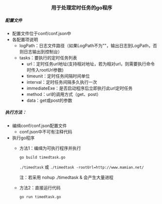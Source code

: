 ### <center>用于处理定时任务的go程序</center>

##### 配置文件
+ 配置文件位于conf/conf.json中
+ 各配置项说明
	- logPath：日志文件路径（如果LogPath不为""，输出日志到LogPath，否则日志输出到控制台）
	- tasks：要执行的定时任务列表
		- url：定时任务url地址(支持相对地址，若为相对url，则需要执行命令时传入rootUrl参数)
		- timeunit：定时任务间隔时间单位
		- interval：定时任务间隔多久执行一次
		- immediateExe：是否启动程序后立即执行此url定时任务
		- method：url的调用方式（get、post）
		- data：get或post的参数

##### 执行方法：
+ 编缉conf/conf.json配置文件
	- conf.json中不可有注释代码
+ 执行go程序
	- 方法1：编缉为可执行程序并执行
	
		`go build timedtask.go`
		
		`./timedtask` 或 `./timedtask -rootUrl=http://www.mamian.net/`
		
		注：若采用 nohup ./timedtask &  会产生大量进程
	- 方法2：直接运行代码
	
		`go run timedtask.go`
